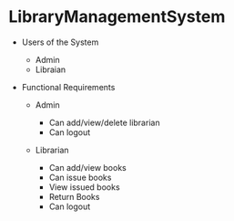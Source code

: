 # LibraryManagementSystem
  * Users of the System
     * Admin
     * Libraian

  * Functional Requirements
     * Admin
       * Can add/view/delete librarian
       * Can logout

     * Librarian
       * Can add/view books
       *  Can issue books
       * View issued books
       * Return Books
       * Can logout
